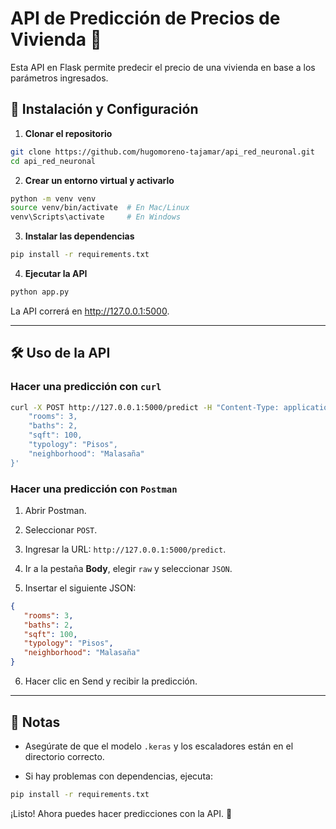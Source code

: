 # API de Predicción de Precios de Vivienda 🏡

Esta API en Flask permite predecir el precio de una vivienda en base a los parámetros ingresados.

## 🚀 Instalación y Configuración

1. **Clonar el repositorio**  
```bash
git clone https://github.com/hugomoreno-tajamar/api_red_neuronal.git
cd api_red_neuronal
```

2. **Crear un entorno virtual y activarlo**

```bash
python -m venv venv
source venv/bin/activate  # En Mac/Linux
venv\Scripts\activate     # En Windows
```

3. **Instalar las dependencias**

```bash
pip install -r requirements.txt
```

4. **Ejecutar la API**

```bash
python app.py
```

La API correrá en http://127.0.0.1:5000.

---

## 🛠️ Uso de la API
### **Hacer una predicción con ```curl```**

```bash
curl -X POST http://127.0.0.1:5000/predict -H "Content-Type: application/json" -d '{
    "rooms": 3,
    "baths": 2,
    "sqft": 100,
    "typology": "Pisos",
    "neighborhood": "Malasaña"
}'
```
### **Hacer una predicción con ```Postman```**

1. Abrir Postman.

2. Seleccionar ```POST```.

3. Ingresar la URL: ```http://127.0.0.1:5000/predict```.

4. Ir a la pestaña **Body**, elegir ```raw``` y seleccionar ```JSON```.

5. Insertar el siguiente JSON:

```json
{
   "rooms": 3,
   "baths": 2,
   "sqft": 100,
   "typology": "Pisos",
   "neighborhood": "Malasaña"
}
```
6. Hacer clic en Send y recibir la predicción.

---

## 📌 Notas
- Asegúrate de que el modelo ```.keras``` y los escaladores están en el directorio correcto.

- Si hay problemas con dependencias, ejecuta:

```bash
pip install -r requirements.txt
```
¡Listo! Ahora puedes hacer predicciones con la API. 🚀
